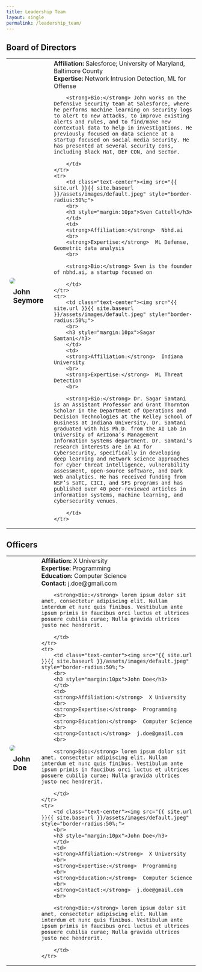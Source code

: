 ```yaml
---
title: Leadership Team
layout: single
permalink: /leadership_team/
---
```


## Board of Directors

<script src="https://code.jquery.com/jquery-3.2.1.js"></script>
<script src="https://maxcdn.bootstrapcdn.com/bootstrap/3.3.7/js/bootstrap.min.js"></script>
<script src="script.js"></script>
<table class="table">
    <tr>
        <td class="text-center"><img src="{{ site.url }}{{ site.baseurl }}/assets/images/default.jpeg" style="border-radius:50%;">
        <br>
        <h3 style="margin:10px">John Seymore</h3>
        </td>
        <td>
        <strong>Affiliation:</strong>  Salesforce; University of Maryland, Baltimore County
        <br>
        <strong>Expertise:</strong>  Network Intrusion Detection, ML for Offense
        <br>

        <strong>Bio:</strong> John works on the Defensive Security team at Salesforce, where he performs machine learning on security logs to alert to new attacks, to improve existing alerts and rules, and to find/make new contextual data to help in investigations. He previously focused on data science at a startup focused on social media security. He has presented at several security cons, including Black Hat, DEF CON, and SecTor.
        
        </td>
    </tr>
    <tr>
        <td class="text-center"><img src="{{ site.url }}{{ site.baseurl }}/assets/images/default.jpeg" style="border-radius:50%;">
        <br>
        <h3 style="margin:10px">Sven Cattell</h3>
        </td>
        <td>
        <strong>Affiliation:</strong>  Nbhd.ai
        <br>
        <strong>Expertise:</strong>  ML Defense, Geometric data analysis
        <br>

        <strong>Bio:</strong> Sven is the founder of nbhd.ai, a startup focused on 
        
        </td>
    </tr>
    <tr>
        <td class="text-center"><img src="{{ site.url }}{{ site.baseurl }}/assets/images/default.jpeg" style="border-radius:50%;">
        <br>
        <h3 style="margin:10px">Sagar Samtani</h3>
        </td>
        <td>
        <strong>Affiliation:</strong>  Indiana University
        <br>
        <strong>Expertise:</strong>  ML Threat Detection
        <br>

        <strong>Bio:</strong> Dr. Sagar Samtani is an Assistant Professor and Grant Thornton Scholar in the Department of Operations and Decision Technologies at the Kelley School of Business at Indiana University. Dr. Samtani graduated with his Ph.D. from the AI Lab in University of Arizona’s Management Information Systems department. Dr. Samtani’s research interests are in AI for Cybersecurity, specifically in developing deep learning and network science approaches for cyber threat intelligence, vulnerability assessment, open-source software, and Dark Web analytics. He has received funding from NSF’s SaTC, CICI, and SFS programs and has published over 40 peer-reviewed articles in information systems, machine learning, and cybersecurity venues.
        
        </td>
    </tr>
  </table>

## Officers
<table class="table">
    <tr>
        <td class="text-center"><img src="{{ site.url }}{{ site.baseurl }}/assets/images/default.jpeg" style="border-radius:50%;">
        <br>
        <h3 style="margin:10px">John Doe</h3>
        </td>
        <td>
        <strong>Affiliation:</strong>  X University
        <br>
        <strong>Expertise:</strong>  Programming
        <br>
        <strong>Education:</strong>  Computer Science
        <br>
        <strong>Contact:</strong>  j.doe@gmail.com
        <br>

        <strong>Bio:</strong> lorem ipsum dolor sit amet, consectetur adipiscing elit. Nullam interdum et nunc quis finibus. Vestibulum ante ipsum primis in faucibus orci luctus et ultrices posuere cubilia curae; Nulla gravida ultrices justo nec hendrerit.
        
        </td>
    </tr>
    <tr>
        <td class="text-center"><img src="{{ site.url }}{{ site.baseurl }}/assets/images/default.jpeg" style="border-radius:50%;">
        <br>
        <h3 style="margin:10px">John Doe</h3>
        </td>
        <td>
        <strong>Affiliation:</strong>  X University
        <br>
        <strong>Expertise:</strong>  Programming
        <br>
        <strong>Education:</strong>  Computer Science
        <br>
        <strong>Contact:</strong>  j.doe@gmail.com
        <br>

        <strong>Bio:</strong> lorem ipsum dolor sit amet, consectetur adipiscing elit. Nullam interdum et nunc quis finibus. Vestibulum ante ipsum primis in faucibus orci luctus et ultrices posuere cubilia curae; Nulla gravida ultrices justo nec hendrerit.
        
        </td>
    </tr>
    <tr>
        <td class="text-center"><img src="{{ site.url }}{{ site.baseurl }}/assets/images/default.jpeg" style="border-radius:50%;">
        <br>
        <h3 style="margin:10px">John Doe</h3>
        </td>
        <td>
        <strong>Affiliation:</strong>  X University
        <br>
        <strong>Expertise:</strong>  Programming
        <br>
        <strong>Education:</strong>  Computer Science
        <br>
        <strong>Contact:</strong>  j.doe@gmail.com
        <br>

        <strong>Bio:</strong> lorem ipsum dolor sit amet, consectetur adipiscing elit. Nullam interdum et nunc quis finibus. Vestibulum ante ipsum primis in faucibus orci luctus et ultrices posuere cubilia curae; Nulla gravida ultrices justo nec hendrerit.
        
        </td>
    </tr>
  </table>